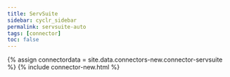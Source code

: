 ```yaml
---
title: ServSuite
sidebar: cyclr_sidebar
permalink: servsuite-auto
tags: [connector]
toc: false
---
```

{% assign connectordata = site.data.connectors-new.connector-servsuite %}
{% include connector-new.html %}	